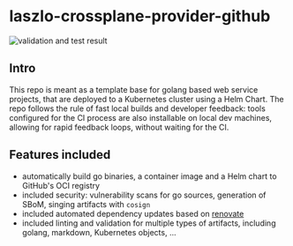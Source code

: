 # laszlo-crossplane-provider-github

![validation and test result](https://github.com/demotechinc/laszlo-crossplane-provider-github/actions/workflows/validate-test.yaml/badge.svg?event=push)

## Intro

This repo is meant as a template base for golang based web service projects, that are deployed to a Kubernetes cluster
using a Helm Chart. The repo follows the rule of fast local builds and developer feedback: tools configured for the CI
process are also installable on local dev machines, allowing for rapid feedback loops, without waiting for
the CI.

## Features included

- automatically build go binaries, a container image and a Helm chart to GitHub's OCI registry
- included security: vulnerability scans for go sources, generation of SBoM, singing artifacts with `cosign`
- included automated dependency updates based on [renovate](renovatebot.com)
- included linting and validation for multiple types of artifacts, including golang, markdown, Kubernetes objects, ...
